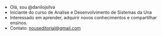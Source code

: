 - Olá, sou @danilojsilva
- Iniciante do curso de Analise e Desenvolvimento  de Sistemas da Una
- Interessado em aprender, adquirir novos conhecimentos e compartilhar ensinos.
- Contato: nouseditorial@gmail.com
<!---
danilojsilva/danilojsilva is a ✨ special ✨ repository because its `README.md` (this file) appears on your GitHub profile.
You can click the Preview link to take a look at your changes.
--->
